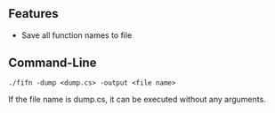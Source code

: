 # 
## Features
* Save all function names to file
## Command-Line
```
./fifn -dump <dump.cs> -output <file name>
```
If the file name is dump.cs, it can be executed without any arguments.
